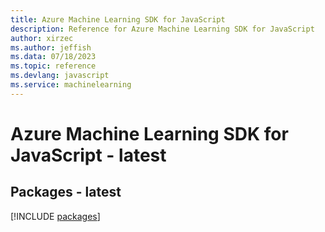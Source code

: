 ```yaml
---
title: Azure Machine Learning SDK for JavaScript
description: Reference for Azure Machine Learning SDK for JavaScript
author: xirzec
ms.author: jeffish
ms.data: 07/18/2023
ms.topic: reference
ms.devlang: javascript
ms.service: machinelearning
---
```

# Azure Machine Learning SDK for JavaScript - latest
## Packages - latest
[!INCLUDE [packages](machine-learning-index.md)]